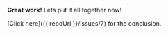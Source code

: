 **Great work!**  Lets put it all together now!

[Click here]({{ repoUrl }}/issues/7) for the conclusion.